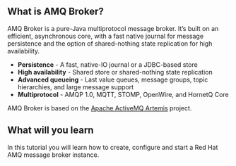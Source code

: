 ## What is AMQ Broker?

AMQ Broker is a pure-Java multiprotocol message broker. It’s built on an efficient, asynchronous core, with a fast native journal for message persistence and the option of shared-nothing state replication for high availability.

* **Persistence** - A fast, native-IO journal or a JDBC-based store
* **High availability** - Shared store or shared-nothing state replication
* **Advanced queueing** - Last value queues, message groups, topic hierarchies, and large message support
* **Multiprotocol** - AMQP 1.0, MQTT, STOMP, OpenWire, and HornetQ Core

AMQ Broker is based on the [Apache ActiveMQ Artemis](https://activemq.apache.org/artemis/) project.

## What will you learn

In this tutorial you will learn how to create, configure and start a Red Hat AMQ message broker instance.

